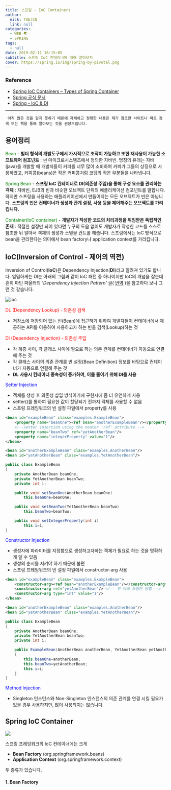 ```yaml
---
title: 스프링 - IoC Containers
author:
  nick: TAEJIN
  link: null
categories:
  - WEB 🌏
  - SPRING
tags:
  - null
date: 2019-02-11 16:15:05
subtitle: 스프링 IoC 컨테이너에 대해 알아보자
cover: https://spring.io/img/spring-by-pivotal.png
---
```


### Reference

- [Spring IoC Containers – Types of Spring Container](https://data-flair.training/blogs/spring-ioc-containers/)
- [Spring 공식 문서](https://docs.spring.io/spring/docs/5.1.4.RELEASE/spring-framework-reference/core.html#spring-core)
- [Spring - IoC & DI](https://isstory83.tistory.com/91)

---

` 아직 많은 것을 알지 못하기 때문에 자세하고 정확한 내용은 제가 참조한 사이트나 따로 검색 또는 책을 통해 알아보는 것을 권장드립니다.`

## 용어정리

<span style="color:green">Bean</span> - **빌더 형식의 개발도구에서 가시적으로 조작이 가능하고 또한 재사용이 가능한 소프트웨어 컴포넌트**
: 썬 마이크로시스템즈에서 정의한 자바빈. 명칭의 유래는 자바(java)를 개발할 때 개발자들이 커피를 너무 많이 소비하여 커피가 그들의 상징으로 사용하였고, 커피콩(beans)은 작은 커피콩처럼 코딩의 작은 부분들을 나타냅니다.

<span style="color:green">Spring Bean</span> - **스프링 IoC 컨테이너로 DI(의존성 주입)을 통해 구성 요소를 관리하는 객체**
: 자바빈, EJB의 빈과 비슷한 오브젝트 단위의 애플리케이션 컴포넌트를 말합니다. 하지만 스프링을 사용하는 애플리케이션에서 만들어지는 모든 오브젝트가 빈은 아닙니다. **스프링의 빈은 컨테이너가 생성과 관계 설정, 사용 등을 제어해주는 오브젝트를 가리킵니다.**

<span style="color:green">Container(IoC container)</span> - **개발자가 작성한 코드의 처리과정을 위임받은 독립적인 존재**
: 적절한 설정만 되어 있다면 누구의 도움 없이도 개발자가 작성한 코드를 스스로 참조한 뒤 알아서 객체의 생성과 소멸을 컨트롤 해줍니다. 스프링에서는 IoC 방식으로 bean을 관리한다는 의미에서 bean factory나 application context를 가리킵니다.

## IoC(Inversion of Control - 제어의 역전)

Inversion of Control(**IoC**)은 Dependency Injection(**DI**)라고 알려져 있기도 합니다. 엄밀하게는 DI는 아래의 그림과 같이 IoC 패턴 중 하나이지만 IoC의 개념을 잡는데 흔히 마틴 파울러의 _'Dependency Injection Pattern'_ 글( [번역](http://wiki.javajigi.net/pages/viewpage.action?pageId=68) )을 참고하다 보니 그런 것 같습니다.

![ioc](https://img1.daumcdn.net/thumb/R720x0.q80/?scode=mtistory&fname=http%3A%2F%2Fcfile10.uf.tistory.com%2Fimage%2F252FCF3B5231689B17B553)

<span style="color:red;">DL (Dependency Lookup) - 의존성 검색</span>

- 저장소에 저장되어 있는 빈(Bean)에 접근하기 위하여 개발자들이 컨테이너에서 제공하는 API를 이용하여 사용하고자 하는 빈을 검색(Lookup)하는 것

<span style="color:red;">DI (Dependency Injection) - 의존성 주입</span>

- 각 계층 사이, 각 클래스 사이에 필요로 하는 의존 관계를 컨테이너가 자동으로 연결해 주는 것
- 각 클래스 사이의 의존 관계를 빈 설정(Bean Definition) 정보를 바탕으로 컨테이너가 자동으로 연결해 주는 것
- **DL 사용시 컨테이너 종속성이 증가하여, 이를 줄이기 위해 DI를 사용**

<span style="color:blue;">Setter Injection</span>

- 객체를 생성 후 의존성 삽입 방식이기에 구현시에 좀 더 유연하게 사용
- setter()를 통하여 필요한 값이 할당되기 전까지 객체를 사용할 수 없음
- 스프링 프레임워크의 빈 설정 파일에서 property를 사용

```xml
<bean id="exampleBean" class="examples.ExampleBean">
	<property name="beanOne"><ref bean="anotherExampleBean"/></property>
    <!--setter injection using the neater 'ref' attribute -->
    <property name="beanTwo" ref="yetAnotherBean"/>
    <property name="integerProperty" value="1"/>
</bean>

<bean id="anotherExampleBean" class="examples.AnotherBean"/>
<bean id="yetAnotherBean" class="examples.YetAnotherBean"/>
```

```java
public class ExampleBean
{
    private AnotherBean beanOne;
    private YetAnotherBean beanTwo;
    private int i;

    public void setBeanOne(AnotherBean beanOne)
        this.beanOne=beanOne;

    public void setBeanTwo(YetAnotherBean beanTwo)
        this.beanTwo=beanTwo;

    public void setIntegerProperty(int i)
        this.i=i;
}
```

<span style="color:blue;">Constructor Injection</span>

- 생성자에 파라미터를 지정함으로 생성하고자하는 객체가 필요로 하는 것을 명확하게 알 수 있음
- 생성의 순서를 지켜야 하기 때문에 불편
- 스프링 프레임워크의 빈 설정 파일에서 constructor-arg 사용

```xml
<bean id="exampleBean" class="examples.ExampleBean">
	<constructor-arg><ref bean="anotherExampleBean"/></constructor-arg>
    <constructor-arg ref="yetAnotherBean"/>	<!-- 위 아래 동일한 방법 -->
    <constructor-arg type="int" value="1"/>
</bean>

<bean id="anotherExampleBean" class="examples.AnotherBean"/>
<bean id="yetAnotherBean" class="examples.YetAnotherBean"/>
```

```java
public class ExampleBean
{
    private AnotherBean beanOne;
    private YetAnotherBean beanTwo;
    private int i;

    public ExampleBean(AnotherBean anotherBean, YetAnotherBean yetAnotherBean, int i)
    {
        this.beanOne=anotherBean;
        this.beanTwo=yetAnotherBean;
        this.i=i;
    }
}
```

<span style="color:blue;">Method Injection</span>

- Singleton 인스턴스와 Non-Singleton 인스턴스의 의존 관계를 연결 시킬 필요가 있을 경우 사용하지만, 많이 사용되지는 않습니다.

## Spring IoC Container

<img src="http://www.javachain.com/wp-content/uploads/2014/07/Beanfactory1.png">

스프링 프레임워크의 IoC 컨테이너에는 크게

- **Bean Factory** (org.springframework.beans)
- **Application Context** (org.springframework.context)

두 종류가 있습니다.

#### 1. Bean Factory

<br><br><br>
